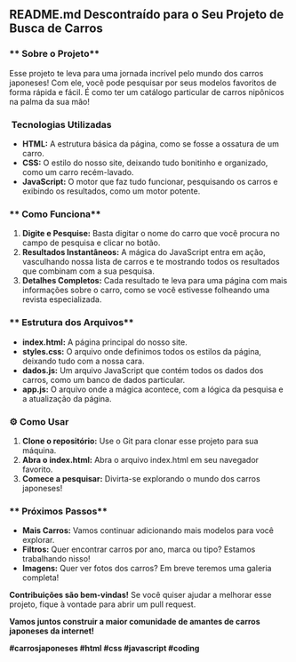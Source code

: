 ## **README.md Descontraído para o Seu Projeto de Busca de Carros**

### ** Sobre o Projeto**

Esse projeto te leva para uma jornada incrível pelo mundo dos carros japoneses!  Com ele, você pode pesquisar por seus modelos favoritos de forma rápida e fácil. É como ter um catálogo particular de carros nipônicos na palma da sua mão!

### **️ Tecnologias Utilizadas**

* **HTML:** A estrutura básica da página, como se fosse a ossatura de um carro.
* **CSS:** O estilo do nosso site, deixando tudo bonitinho e organizado, como um carro recém-lavado.
* **JavaScript:** O motor que faz tudo funcionar, pesquisando os carros e exibindo os resultados, como um motor potente.

### ** Como Funciona**

1. **Digite e Pesquise:** Basta digitar o nome do carro que você procura no campo de pesquisa e clicar no botão.
2. **Resultados Instantâneos:** A mágica do JavaScript entra em ação, vasculhando nossa lista de carros e te mostrando todos os resultados que combinam com a sua pesquisa.
3. **Detalhes Completos:** Cada resultado te leva para uma página com mais informações sobre o carro, como se você estivesse folheando uma revista especializada.

### ** Estrutura dos Arquivos**

* **index.html:** A página principal do nosso site.
* **styles.css:** O arquivo onde definimos todos os estilos da página, deixando tudo com a nossa cara.
* **dados.js:** Um arquivo JavaScript que contém todos os dados dos carros, como um banco de dados particular.
* **app.js:** O arquivo onde a mágica acontece, com a lógica da pesquisa e a atualização da página.

### **⚙️ Como Usar**

1. **Clone o repositório:** Use o Git para clonar esse projeto para sua máquina.
2. **Abra o index.html:** Abra o arquivo index.html em seu navegador favorito.
3. **Comece a pesquisar:** Divirta-se explorando o mundo dos carros japoneses!

### ** Próximos Passos**

* **Mais Carros:** Vamos continuar adicionando mais modelos para você explorar.
* **Filtros:** Quer encontrar carros por ano, marca ou tipo? Estamos trabalhando nisso!
* **Imagens:** Quer ver fotos dos carros? Em breve teremos uma galeria completa!

**Contribuições são bem-vindas!** Se você quiser ajudar a melhorar esse projeto, fique à vontade para abrir um pull request. 

**Vamos juntos construir a maior comunidade de amantes de carros japoneses da internet!** 

**#carrosjaponeses #html #css #javascript #coding**
 
